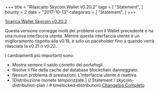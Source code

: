 +++
title = "Rilascaito Skycoin Wallet v0.20.2"
tags = [
    "Statement",
]
bounty = 2
date = "2017-10-13"
categories = [
    "Statement",
]
+++

[Scarica Wallet Skycoin v0.20.2](https://www.skycoin.net/downloads/)

Questa versione corregge molti dei problemi con il Wallet precedente e ha una nuova interfaccia utente.
Mentre questa interfaccia utente è un miglioramento rispetto alla v0.19, è solo un paceholder fino a quando
verrà rilasciata la v0.21 o v0.22.

I cambiamenti più importanti sono:

- Mostra sempre il saldo corretto del portafogli.
- Risolve il file della cache del database blockchain danneggiato.
- Nessun problema di prestazioni. L'interfaccia utente è reattiva.
- [Distribuzione monete temporizzate.] (/ Statement / skycoin-distribution-plan / # timelocked-distribution)
[Changelog Completo](https://github.com/skycoin/skycoin/blob/master/CHANGELOG.md#0200---2017-10-10)
